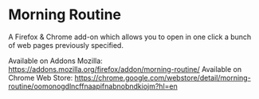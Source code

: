 # Morning Routine

A Firefox & Chrome add-on which allows you to open in one click a bunch of web pages previously specified.

Available on Addons Mozilla: <https://addons.mozilla.org/firefox/addon/morning-routine/>
Available on Chrome Web Store: <https://chrome.google.com/webstore/detail/morning-routine/oomonogdlncffnaapifnabnobndkiojm?hl=en>
